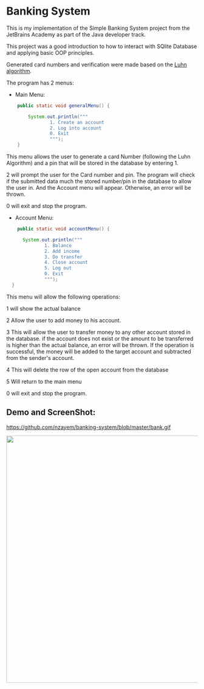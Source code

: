 # Banking System
This is my implementation of the Simple Banking System project from the JetBrains Academy as part of the Java developer track.

This project was a good introduction to how to interact with SQlite Database and applying basic OOP principles.

Generated card numbers and verification were made based on the [Luhn algorithm](https://en.wikipedia.org/wiki/Luhn_algorithm).

The program has 2 menus:

* Main Menu:

```java
    public static void generalMenu() {

        System.out.println("""
                1. Create an account
                2. Log into account
                0. Exit
                """);
    }
```


  This menu allows the user to generate a card Number (following the Luhn Algorithm) and a pin that will be stored in the database by entering 1.
  
  2 will prompt the user for the Card number and pin. The program will check if the submitted data much the stored number/pin in the database to allow the user in. 
  And the Account menu will appear. Otherwise, an error will be thrown.
  
  0 will exit and stop the program.
  
  * Account Menu:
  
  ```java
      public static void accountMenu() {

        System.out.println("""
                1. Balance
                2. Add income
                3. Do transfer
                4. Close account
                5. Log out
                0. Exit
                """);
    }
   ```
  
  This menu will allow the following operations:
  
  1 will show the actual balance
  
  2 Allow the user to add money to his account.
  
  3 This will allow the user to transfer money to any other account stored in the database. if the account does not exist or the amount to be transferred is higher
  than the actual balance, an error will be thrown. If the operation is successful, the money will be added to the target account and subtracted from the sender's account.
  
  4 This will delete the row of the open account from the database
  
  5 Will return to the main menu
  
  0 will exit and stop the program.


## Demo and ScreenShot: 

https://github.com/nzayem/banking-system/blob/master/bank.gif

<img src="https://github.com/nzayem/banking-system/blob/master/bank.gif" width="950" height="650">
